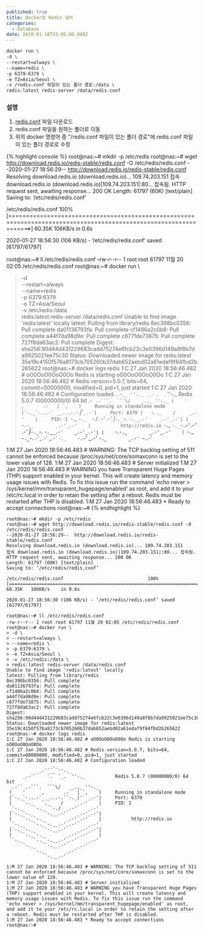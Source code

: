 ```yaml
---
published: true
title: Docker로 Redis 설치
categories:
  - Database
date: 2020-01-18T15:05:00.000Z
---
```


```bash
docker run \
-d \
--restart=always \
--name=redis \
-p 6379:6379 \
-e TZ=Asia/Seoul \
-v /redis.conf 파일이 있는 폴더 경로:/data \
redis:latest redis-server /data/redis.conf
```

### 설명
1. [redis.conf][redis.conf] 파일 다운로드
2. redis.conf 파일을 원하는 폴더로 이동
3. 위의 docker 명령어 중 "/redis.conf 파일이 있는 폴더 경로"에 redis.conf 파일이 있는 폴더 경로로 수정

[redis.conf]: <http://download.redis.io/redis-stable/redis.conf>


{% highlight console %}
root@nas:~# mkdir -p /etc/redis
root@nas:~# wget http://download.redis.io/redis-stable/redis.conf -O /etc/redis/redis.conf
--2020-01-27 18:56:29--  http://download.redis.io/redis-stable/redis.conf
Resolving download.redis.io (download.redis.io)... 109.74.203.151
접속 download.redis.io (download.redis.io)|109.74.203.151|:80... 접속됨.
HTTP request sent, awaiting response... 200 OK
Length: 61797 (60K) [text/plain]
Saving to: ‘/etc/redis/redis.conf’

/etc/redis/redis.conf                               100%[==================================================================================================================>]  60.35K   106KB/s    in 0.6s

2020-01-27 18:56:30 (106 KB/s) - ‘/etc/redis/redis.conf’ saved [61797/61797]

root@nas:~# ll /etc/redis/redis.conf
-rw-r--r-- 1 root root 61797 11월 20 02:05 /etc/redis/redis.conf
root@nas:~# docker run \
> -d \
> --restart=always \
> --name=redis \
> -p 6379:6379 \
> -e TZ=Asia/Seoul \
> -v /etc/redis:/data \
> redis:latest redis-server /data/redis.conf
Unable to find image 'redis:latest' locally
latest: Pulling from library/redis
8ec398bc0356: Pull complete
da01136793fa: Pull complete
cf1486a2c0b8: Pull complete
a44f7da98d9e: Pull complete
c677fde73875: Pull complete
727f8da63ac2: Pull complete
Digest: sha256:90d44d431229683cadd75274e6fcb22c3e0396d149a8f8b7da9925021ee75c30
Status: Downloaded newer image for redis:latest
35e19c4150f576a8173cb705260b37dab652aebd02a61edaf9f84fbd2b265622
root@nas:~# docker logs redis
1:C 27 Jan 2020 18:56:46.482 # oO0OoO0OoO0Oo Redis is starting oO0OoO0OoO0Oo
1:C 27 Jan 2020 18:56:46.482 # Redis version=5.0.7, bits=64, commit=00000000, modified=0, pid=1, just started
1:C 27 Jan 2020 18:56:46.482 # Configuration loaded
                _._
           _.-``__ ''-._
      _.-``    `.  `_.  ''-._           Redis 5.0.7 (00000000/0) 64 bit
  .-`` .-```.  ```\/    _.,_ ''-._
 (    '      ,       .-`  | `,    )     Running in standalone mode
 |`-._`-...-` __...-.``-._|'` _.-'|     Port: 6379
 |    `-._   `._    /     _.-'    |     PID: 1
  `-._    `-._  `-./  _.-'    _.-'
 |`-._`-._    `-.__.-'    _.-'_.-'|
 |    `-._`-._        _.-'_.-'    |           http://redis.io
  `-._    `-._`-.__.-'_.-'    _.-'
 |`-._`-._    `-.__.-'    _.-'_.-'|
 |    `-._`-._        _.-'_.-'    |
  `-._    `-._`-.__.-'_.-'    _.-'
      `-._    `-.__.-'    _.-'
          `-._        _.-'
              `-.__.-'

1:M 27 Jan 2020 18:56:46.483 # WARNING: The TCP backlog setting of 511 cannot be enforced because /proc/sys/net/core/somaxconn is set to the lower value of 128.
1:M 27 Jan 2020 18:56:46.483 # Server initialized
1:M 27 Jan 2020 18:56:46.483 # WARNING you have Transparent Huge Pages (THP) support enabled in your kernel. This will create latency and memory usage issues with Redis. To fix this issue run the command 'echo never > /sys/kernel/mm/transparent_hugepage/enabled' as root, and add it to your /etc/rc.local in order to retain the setting after a reboot. Redis must be restarted after THP is disabled.
1:M 27 Jan 2020 18:56:46.483 * Ready to accept connections
root@nas:~#
{% endhighlight %}

```console
root@nas:~# mkdir -p /etc/redis
root@nas:~# wget http://download.redis.io/redis-stable/redis.conf -O /etc/redis/redis.conf
--2020-01-27 18:56:29--  http://download.redis.io/redis-stable/redis.conf
Resolving download.redis.io (download.redis.io)... 109.74.203.151
접속 download.redis.io (download.redis.io)|109.74.203.151|:80... 접속됨.
HTTP request sent, awaiting response... 200 OK
Length: 61797 (60K) [text/plain]
Saving to: ‘/etc/redis/redis.conf’

/etc/redis/redis.conf                               100%[==================================================================================================================>]  60.35K   106KB/s    in 0.6s

2020-01-27 18:56:30 (106 KB/s) - ‘/etc/redis/redis.conf’ saved [61797/61797]

root@nas:~# ll /etc/redis/redis.conf
-rw-r--r-- 1 root root 61797 11월 20 02:05 /etc/redis/redis.conf
root@nas:~# docker run \
> -d \
> --restart=always \
> --name=redis \
> -p 6379:6379 \
> -e TZ=Asia/Seoul \
> -v /etc/redis:/data \
> redis:latest redis-server /data/redis.conf
Unable to find image 'redis:latest' locally
latest: Pulling from library/redis
8ec398bc0356: Pull complete
da01136793fa: Pull complete
cf1486a2c0b8: Pull complete
a44f7da98d9e: Pull complete
c677fde73875: Pull complete
727f8da63ac2: Pull complete
Digest: sha256:90d44d431229683cadd75274e6fcb22c3e0396d149a8f8b7da9925021ee75c30
Status: Downloaded newer image for redis:latest
35e19c4150f576a8173cb705260b37dab652aebd02a61edaf9f84fbd2b265622
root@nas:~# docker logs redis
1:C 27 Jan 2020 18:56:46.482 # oO0OoO0OoO0Oo Redis is starting oO0OoO0OoO0Oo
1:C 27 Jan 2020 18:56:46.482 # Redis version=5.0.7, bits=64, commit=00000000, modified=0, pid=1, just started
1:C 27 Jan 2020 18:56:46.482 # Configuration loaded
                _._
           _.-``__ ''-._
      _.-``    `.  `_.  ''-._           Redis 5.0.7 (00000000/0) 64 bit
  .-`` .-```.  ```\/    _.,_ ''-._
 (    '      ,       .-`  | `,    )     Running in standalone mode
 |`-._`-...-` __...-.``-._|'` _.-'|     Port: 6379
 |    `-._   `._    /     _.-'    |     PID: 1
  `-._    `-._  `-./  _.-'    _.-'
 |`-._`-._    `-.__.-'    _.-'_.-'|
 |    `-._`-._        _.-'_.-'    |           http://redis.io
  `-._    `-._`-.__.-'_.-'    _.-'
 |`-._`-._    `-.__.-'    _.-'_.-'|
 |    `-._`-._        _.-'_.-'    |
  `-._    `-._`-.__.-'_.-'    _.-'
      `-._    `-.__.-'    _.-'
          `-._        _.-'
              `-.__.-'

1:M 27 Jan 2020 18:56:46.483 # WARNING: The TCP backlog setting of 511 cannot be enforced because /proc/sys/net/core/somaxconn is set to the lower value of 128.
1:M 27 Jan 2020 18:56:46.483 # Server initialized
1:M 27 Jan 2020 18:56:46.483 # WARNING you have Transparent Huge Pages (THP) support enabled in your kernel. This will create latency and memory usage issues with Redis. To fix this issue run the command 'echo never > /sys/kernel/mm/transparent_hugepage/enabled' as root, and add it to your /etc/rc.local in order to retain the setting after a reboot. Redis must be restarted after THP is disabled.
1:M 27 Jan 2020 18:56:46.483 * Ready to accept connections
root@nas:~#
```